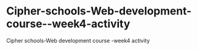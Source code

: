 # Cipher-schools-Web-development-course--week4-activity
Cipher schools-Web development course -week4 activity
